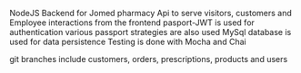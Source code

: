 NodeJS Backend for Jomed pharmacy
Api to serve visitors, customers and Employee interactions from the frontend
pasport-JWT is used for authentication
various passport strategies are also used
MySql database is used for data persistence
Testing is done with Mocha and Chai

git branches include customers, orders, prescriptions, products and users